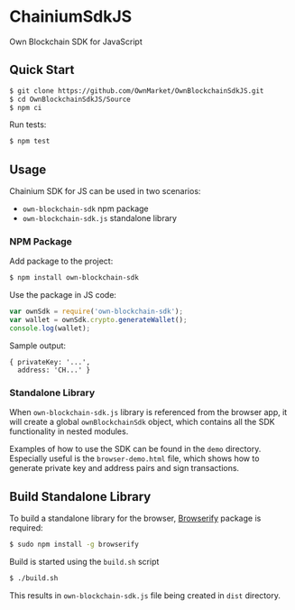 # ChainiumSdkJS

Own Blockchain SDK for JavaScript


## Quick Start

```bash
$ git clone https://github.com/OwnMarket/OwnBlockchainSdkJS.git
$ cd OwnBlockchainSdkJS/Source
$ npm ci
```


Run tests:

```bash
$ npm test
```


## Usage

Chainium SDK for JS can be used in two scenarios:

- `own-blockchain-sdk` npm package
- `own-blockchain-sdk.js` standalone library


### NPM Package

Add package to the project:

```bash
$ npm install own-blockchain-sdk
```

Use the package in JS code:

```js
var ownSdk = require('own-blockchain-sdk');
var wallet = ownSdk.crypto.generateWallet();
console.log(wallet);
```

Sample output:

```
{ privateKey: '...',
  address: 'CH...' }
```


### Standalone Library

When `own-blockchain-sdk.js` library is referenced from the browser app,
it will create a global `ownBlockchainSdk` object, which contains all the SDK functionality in nested modules.

Examples of how to use the SDK can be found in the `demo` directory. Especially useful is the `browser-demo.html` file,
which shows how to generate private key and address pairs and sign transactions.


## Build Standalone Library

To build a standalone library for the browser, [Browserify](http://browserify.org) package is required:

```bash
$ sudo npm install -g browserify
```

Build is started using the `build.sh` script

```bash
$ ./build.sh
```

This results in `own-blockchain-sdk.js` file being created in `dist` directory.
